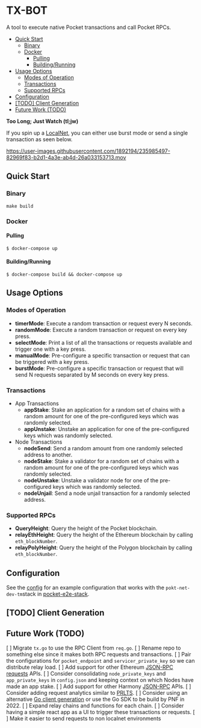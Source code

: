 # TX-BOT <!-- omit in toc -->

A tool to execute native Pocket transactions and call Pocket RPCs.

- [Quick Start](#quick-start)
  - [Binary](#binary)
  - [Docker](#docker)
    - [Pulling](#pulling)
    - [Building/Running](#buildingrunning)
- [Usage Options](#usage-options)
  - [Modes of Operation](#modes-of-operation)
  - [Transactions](#transactions)
  - [Supported RPCs](#supported-rpcs)
- [Configuration](#configuration)
- [\[TODO\] Client Generation](#todo-client-generation)
- [Future Work (TODO)](#future-work-todo)

**Too Long; Just Watch (tl;jw)**

If you spin up a [LocalNet](https://github.com/pokt-network/pocket-core/blob/staging/doc/guides/localnet.md), you can either use burst mode or send a single transaction as seen below.

https://user-images.githubusercontent.com/1892194/235985497-82969f83-b2d1-4a3e-ab4d-26a033153713.mov


## Quick Start

### Binary

`make build`

### Docker

#### Pulling

`$ docker-compose up`

#### Building/Running

`$ docker-compose build && docker-compose up`

## Usage Options

### Modes of Operation

- **timerMode**: Execute a random transaction or request every N seconds.
- **randomMode**: Execute a random transaction or request on every key press.
- **selectMode**: Print a list of all the transactions or requests available and trigger one with a key press.
- **manualMode**: Pre-configure a specific transaction or request that can be triggered with a key press.
- **burstMode**: Pre-configure a specific transaction or request that will send N requests separated by M seconds on every key press.

### Transactions

- App Transactions
  - **appStake**: Stake an application for a random set of chains with a random amount for one of the pre-configured keys which was randomly selected.
  - **appUnstake**: Unstake an application for one of the pre-configured keys which was randomly selected.
- Node Transactions
  - **nodeSend**: Send a random amount from one randomly selected address to another.
  - **nodeStake**: Stake a validator for a random set of chains with a random amount for one of the pre-configured keys which was randomly selected.
  - **nodeUnstake**: Unstake a validator node for one of the pre-configured keys which was randomly selected.
  - **nodeUnjail**: Send a node unjail transaction for a randomly selected address.

### Supported RPCs

- **QueryHeight**: Query the height of the Pocket blockchain.
- **relayEthHeight**: Query the height of the Ethereum blockchain by calling `eth_blockNumber`.
- **relayPolyHeight**: Query the height of the Polygon blockchain by calling `eth_blockNumber`.

## Configuration

See the [config](config.json) for an example configuration that works with the `pokt-net-dev-tm`stack in [pocket-e2e-stack](https://github.com/pokt-network/pocket-e2e-stack).

## [TODO] Client Generation

## Future Work (TODO)

[ ] Migrate `tx.go` to use the RPC Client from `req.go`.
[ ] Rename repo to something else since it makes both RPC requests and transactions.
[ ] Pair the configurations for `pocket_endpoint` and `servicer_private_key` so we can distribute relay load.
[ ] Add support for other Ethereum [JSON-RPC requests](https://infura.io/docs/ethereum/json-rpc) APIs.
[ ] Consider consolidating `node_private_keys` and `app_private_keys` in `config.json` and keeping context on which Nodes have made an app stake.
[ ] Add support for other Harmony [JSON-RPC](https://docs.harmony.one/home/developers/api/methods) APIs.
[ ] Consider adding request analytics similar to [PRLTS](https://github.com/pokt-network/prlts).
[ ] Consider using an alternative [Go client generation](https://gist.github.com/craigmurray1120/8e87d88a076d49ec9c43636a313cfa66) or use the Go SDK to be build by PNF in 2022.
[ ] Expand relay chains and functions for each chain.
[ ] Consider having a simple react app as a UI to trigger these transactions or requests.
[ ] Make it easier to send requests to non localnet environments
